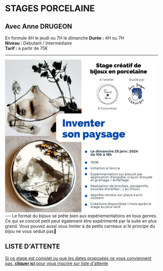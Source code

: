 # STAGES PORCELAINE  
## Avec Anne DRUGEON    
En formule 4H le jeudi ou 7H le dimanche 
**Durée :**  4H ou 7H  
**Niveau :**  Débutant / Intermédiaire  
**Tarif :** à partir de 75€    

---
<img src="/images/Stage_porcelaine_inventer_paysage_24.jpg" class="image-stage" alt="Affiche stage bijoux porcelain avec Anne Drugeon">  
---
Le format du bijoux se prête bien aux expériementations en tous genres.  
Ce qui se concoit petit peut également être expérimenté par la suite en plus grand.  
Vous pouvez aussi vous limiter à de petits carreaux si le principe du bijou ne vous séduit pas🙂    


## LISTE D'ATTENTE  
[Si ce stage est complet ou que les dates proposées ne vous conviennent pas, **cliquer ici** pour vous inscrire sur liste d'attente](https://docs.google.com/forms/d/e/1FAIpQLScDnAGxa7UlusJ0sVcahW_FnYDXCc4BQsAE5W8vGXzb9_z4pg/viewform?entry.1318731939&entry.625861564&entry.1682638982&entry.1661862399&entry.635975601)  



